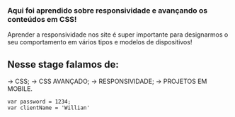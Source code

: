 ### Aqui foi aprendido sobre responsividade e avançando os conteúdos em CSS!

Aprender a responsividade nos site é super importante para designarmos o seu 
comportamento em vários tipos e modelos de dispositivos!

## Nesse stage falamos de:
  -> CSS;
  -> CSS AVANÇADO;
  -> RESPONSIVIDADE;
  -> PROJETOS EM MOBILE.


    var password = 1234;
    var clientName = 'Willian'